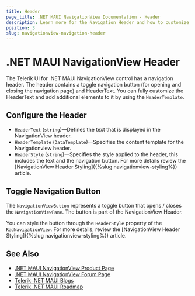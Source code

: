 ```yaml
---
title: Header
page_title: .NET MAUI NavigationView Documentation - Header
description: Learn more for the Navigation Header and how to customize its content.
position: 3
slug: navigationview-navigation-header
---
```


# .NET MAUI NavigationView Header

The Telerik UI for .NET MAUI NavigationView control has a navigation header. The header contains a toggle navigation button (for opening and closing the navigation page) and HeaderText. You can fully customize the HeaderText and add additional elements to it by using the `HeaderTemplate`.

## Configure the Header

* `HeaderText` (`string`)&mdash;Defines the text that is displayed in the NavigationView header.
* `HeaderTemplate` (`DataTemplate`)&mdash;Specifies the content template for the Navigationview header.
* `HeaderStyle` (`string`)&mdash;Specifies the style applied to the header, this includes the text and the navigation button. For more details review the [NavigationView Header Styling]({%slug navigationview-styling%}) article.

## Toggle Navigation Button

The `NavigationViewButton` represents a toggle button that opens / closes the `NavigationViewPane`. The button is part of the NavigationView Header. 

You can style the button through the `HeaderStyle` property of the `RadNavigationView`. For more details, review the [NavigationView Header Styling]({%slug navigationview-styling%}) article. 

## See Also

- [.NET MAUI NavigationView Product Page](https://www.telerik.com/maui-ui/navigationview)
- [.NET MAUI NavigationView Forum Page](https://www.telerik.com/forums/maui?tagId=1978)
- [Telerik .NET MAUI Blogs](https://www.telerik.com/blogs/mobile-net-maui)
- [Telerik .NET MAUI Roadmap](https://www.telerik.com/support/whats-new/maui-ui/roadmap)

